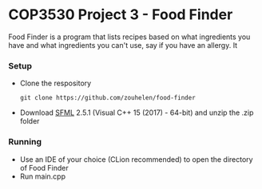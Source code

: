 <h1> COP3530 Project 3 - Food Finder</h1>
Food Finder is a program that lists recipes based on what ingredients you have and what ingredients you can't use, say if you have an allergy. It 

<h3>Setup</h3>

* Clone the respository

	```git clone https://github.com/zouhelen/food-finder```

* Download [SFML](https://www.sfml-dev.org/download/sfml/2.5.1/) 2.5.1 (Visual C++ 15 (2017) - 64-bit) and unzip the .zip folder

<h3>Running</h3>

* Use an IDE of your choice (CLion recommended) to open the directory of Food Finder
* Run main.cpp